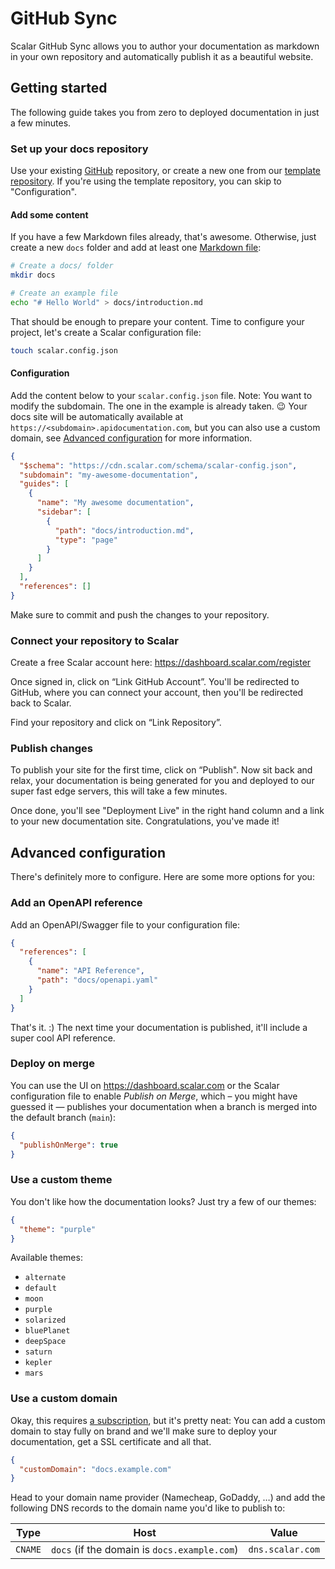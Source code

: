 # GitHub Sync

Scalar GitHub Sync allows you to author your documentation as markdown in your own repository and automatically publish it as a beautiful website.

## Getting started

The following guide takes you from zero to deployed documentation in just a few minutes.

### Set up your docs repository

Use your existing [GitHub](https://github.com/) repository, or create a new one from our [template repository](https://github.com/scalar/starter). If you're using the template repository, you can skip to "Configuration".

#### Add some content

If you have a few Markdown files already, that's awesome. Otherwise, just create a new `docs` folder and add at least one [Markdown file](https://docs.github.com/en/get-started/writing-on-github/getting-started-with-writing-and-formatting-on-github/basic-writing-and-formatting-syntax):

```bash
# Create a docs/ folder
mkdir docs

# Create an example file
echo "# Hello World" > docs/introduction.md
```

That should be enough to prepare your content. Time to configure your project, let's create a Scalar configuration file:

```bash
touch scalar.config.json
```

#### Configuration

Add the content below to your `scalar.config.json` file. Note: You want to modify the subdomain. The one in the example is already taken. 😉 Your docs site will be automatically available at `https://<subdomain>.apidocumentation.com`, but you can also use a custom domain, see [Advanced configuration](#advanced-configuration__use-a-custom-domain) for more information.

```json
{
  "$schema": "https://cdn.scalar.com/schema/scalar-config.json",
  "subdomain": "my-awesome-documentation",
  "guides": [
    {
      "name": "My awesome documentation",
      "sidebar": [
        {
          "path": "docs/introduction.md",
          "type": "page"
        }
      ]
    }
  ],
  "references": []
}
```

Make sure to commit and push the changes to your repository.

### Connect your repository to Scalar

Create a free Scalar account here: https://dashboard.scalar.com/register

Once signed in, click on “Link GitHub Account”. You'll be redirected to GitHub, where you can connect your account, then you'll be redirected back to Scalar.

Find your repository and click on “Link Repository”.

### Publish changes

To publish your site for the first time, click on “Publish". Now sit back and relax, your documentation is being generated for you and deployed to our super fast edge servers, this will take a few minutes.

Once done, you'll see "Deployment Live" in the right hand column and a link to your new documentation site. Congratulations, you've made it!

## Advanced configuration

There's definitely more to configure. Here are some more options for you:

### Add an OpenAPI reference

Add an OpenAPI/Swagger file to your configuration file:

```json
{
  "references": [
    {
      "name": "API Reference",
      "path": "docs/openapi.yaml"
    }
  ]
}
```

That's it. :) The next time your documentation is published, it'll include a super cool API reference.

### Deploy on merge

You can use the UI on https://dashboard.scalar.com or the Scalar configuration file to enable _Publish on Merge_, which – you might have guessed it — publishes your documentation when a branch is merged into the default branch (`main`):

```json
{
  "publishOnMerge": true
}
```

### Use a custom theme

You don't like how the documentation looks? Just try a few of our themes:

```json
{
  "theme": "purple"
}
```

Available themes:

- `alternate`
- `default`
- `moon`
- `purple`
- `solarized`
- `bluePlanet`
- `deepSpace`
- `saturn`
- `kepler`
- `mars`

### Use a custom domain

Okay, this requires [a subscription](https://scalar.com#pricing), but it's pretty neat: You can add a custom domain to stay fully on brand and we'll make sure to deploy your documentation, get a SSL certificate and all that.

```json
{
  "customDomain": "docs.example.com"
}
```

Head to your domain name provider (Namecheap, GoDaddy, …) and add the following DNS records to the domain name you'd like to publish to:

| Type    | Host                                         | Value            |
| ------- | -------------------------------------------- | ---------------- |
| `CNAME` | `docs` (if the domain is `docs.example.com`) | `dns.scalar.com` |
